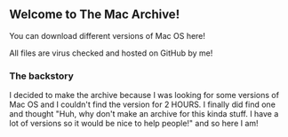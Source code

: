 ## Welcome to The Mac Archive!

You can download different versions of Mac OS here!

All files are virus checked and hosted on GitHub by me!

### The backstory

I decided to make the archive because I was looking for some versions of Mac OS and I couldn't find the version for 2 HOURS. I finally did find one and thought "Huh, why don't make an archive for this kinda stuff. I have a lot of versions so it would be nice to help people!" and so here I am!

